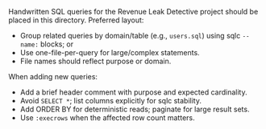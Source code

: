 Handwritten SQL queries for the Revenue Leak Detective project should be placed in this directory.
Preferred layout:
- Group related queries by domain/table (e.g., `users.sql`) using sqlc `-- name:` blocks; or
- Use one-file-per-query for large/complex statements.
- File names should reflect purpose or domain.

When adding new queries:
- Add a brief header comment with purpose and expected cardinality.
- Avoid `SELECT *`; list columns explicitly for sqlc stability.
- Add ORDER BY for deterministic reads; paginate for large result sets.
- Use `:execrows` when the affected row count matters.